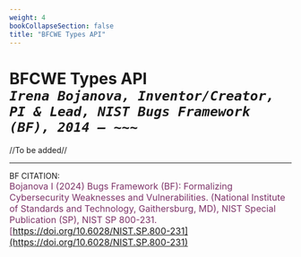 ```yaml
---
weight: 4
bookCollapseSection: false
title: "BFCWE Types API"
---
```


<!-- Google tag (gtag.js) -->
<script async src="https://www.googletagmanager.com/gtag/js?id=G-PJ364XPP9F"></script>
<script>
  window.dataLayer = window.dataLayer || [];
  function gtag(){dataLayer.push(arguments);}
  gtag('js', new Date());

  gtag('config', 'G-PJ364XPP9F');
</script>

# BFCWE Types API <br/> _`Irena Bojanova, Inventor/Creator, PI & Lead, NIST Bugs Framework (BF), 2014 – ~~~`_

//To be added//

<!-- The BF Types API generates the BF Types for the provided BF Specification(s). 

- BF Weakness Specifications with added BF Class, Bug, Fault, Error, Final Error, and Attribute Types as applicable &rarr; [Key](https://forms.gle/SRZyva5Vn1i4dQQ2A) required:

  [https://samate.nist.gov/services/BF/BFCWE/BFRelations](https://samate.nist.gov/services/BF/BFCWE/BFTypes)<br/> -->

_________________________________

BF CITATION: <br/>
<l style="font-size: 16px; color: #7D3368"> Bojanova I (2024) Bugs Framework (BF): Formalizing Cybersecurity Weaknesses and Vulnerabilities. (National Institute of Standards and Technology, Gaithersburg, MD), NIST Special Publication (SP), NIST SP 800-231. [https://doi.org/10.6028/NIST.SP.800-231](https://doi.org/10.6028/NIST.SP.800-231)</l>  <br/>